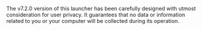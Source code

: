 <!-- [[> SEO
###### Number: 1.7

###### Title: Privacy Policy - Genshin Stella Mod
###### Description: The Genshin Stella Mod, version 7.2.0, prioritizes user privacy and data protection. Rest assured that while using this launcher, no data or information related to you or your computer will be collected or stored. We value your trust and are committed to providing a secure and transparent experience
###### Tags: privacy policy, user data protection, data privacy, launcher version 7.2.0, secure experience, transparent data handling, user trust, Genshin Stella Mod privacy, data collection-free
###### Canonical: /genshin-impact-reshade/docs?page=privacy-policy
]]> -->

The v7.2.0 version of this launcher has been carefully designed with utmost consideration for user privacy.
It guarantees that no data or information related to you or your computer will be collected during its operation.